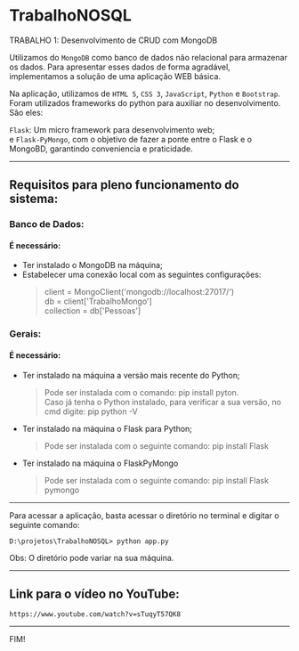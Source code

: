 # TrabalhoNOSQL

TRABALHO 1: Desenvolvimento de CRUD com MongoDB

Utilizamos do `MongoDB` como banco de dados não relacional para armazenar os dados.
Para apresentar esses dados de forma agradável, implementamos a solução de uma aplicação WEB básica.

Na aplicação, utilizamos de `HTML 5`, `CSS 3`, `JavaScript`, `Python` e `Bootstrap`.
Foram utilizados frameworks do python para auxiliar no desenvolvimento. São eles:  

`Flask`: Um micro framework para desenvolvimento web;  
e `Flask-PyMongo`, com o objetivo de fazer a ponte entre o Flask e o MongoBD, garantindo conveniencia e praticidade. 


--------------------------------------------------------------------


## Requisitos para pleno funcionamento do sistema:

### Banco de Dados:

#### É necessário:
* Ter instalado o MongoDB na máquina;
* Estabelecer uma conexão local com as seguintes configurações:
    > client = MongoClient('mongodb://localhost:27017/')  
    > db = client['TrabalhoMongo']  
    > collection = db['Pessoas']  


### Gerais:

#### É necessário:
* Ter instalado na máquina a versão mais recente do Python;
    > Pode ser instalada com o comando: pip install pyton.   
    > Caso já tenha o Python instalado, para verificar a sua versão, no cmd digite: pip python -V

* Ter instalado na máquina o Flask para Python;
    > Pode ser instalada com o seguinte comando: pip install Flask

* Ter instalado na máquina o FlaskPyMongo
    > Pode ser instalada com o seguinte comando: pip install Flask pymongo

----------------------------------------------------------------------

Para acessar a aplicação, basta acessar o diretório no terminal e digitar o seguinte comando:  
      
    D:\projetos\TrabalhoNOSQL> python app.py
    
Obs: O diretório pode variar na sua máquina.


----------------------------------------------------------------------

## Link para o vídeo no YouTube:

    https://www.youtube.com/watch?v=sTuqyT57QK8
----------------------------------------------------------------------

FIM!

